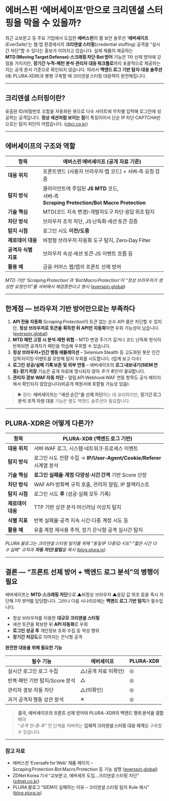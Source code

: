 # 에버스핀 ‘에버세이프’만으로 크리덴셜 스터핑을 막을 수 있을까?

최근 교보문고 등 주요 기업에서 도입한 **에버스핀**의 웹 보안 솔루션 ‘**에버세이프**(EverSafe)’는 웹·앱 환경에서의 **크리덴셜 스터핑**(credential stuffing) 공격을 “실시간 차단”할 수 있다는 홍보가 이어지고 있습니다. 실제 제품이 제공하는 **MTD (Moving Target Defense)·스크래핑 차단·Bot 방어** 기능은 1차 선제 방어에 강점을 가지지만, **장기간 누적‑패턴 분석·관리자 대응 워크플로**까지 포괄적으로 제공하는지는 공개 문서 기준으로 확인되지 않습니다. 따라서 **백엔드 로그 기반 탐지·대응 솔루션**(예: PLURA‑XDR)과 병행 구축할 때 크리덴셜 스터핑 대응력이 완전해집니다.

---

## 크리덴셜 스터핑이란?

유출된 ID/비밀번호 조합을 자동화된 봇으로 다수 사이트에 무차별 입력해 로그인에 성공하는 공격입니다. **정상 세션처럼 보이는 점**이 특징이어서 단순 IP 차단·CAPTCHA만으로는 탐지·차단이 어렵습니다. ([cbci.co.kr][1])

---

## 에버세이프의 구조와 역할

| 항목            | 에버스핀 에버세이프 (공개 자료 기준)                                                            |
| ------------- | -------------------------------------------------------------------------------- |
| **대응 위치**     | 프론트엔드 (사용자 브라우저·앱 코드) + 서버‑측 요청 검증                                               |
| **탐지 방식**     | 클라이언트에 주입된 **JS MTD** 코드, <br> 서버‑측 **Scraping Protection/Bot Macro Protection** |
| **기술 핵심**     | MTD(코드 지속 변경)·개발자도구 차단·응답 위조 탐지                                                  |
| **차단 방식**     | 브라우저 조작 차단, JS 난독화·세션 토큰 검증                                                      |
| **탐지 시점**     | 로그인 시도 **이전/도중**                                                                 |
| **제로데이 대응**   | 비정형 브라우저·자동화 도구 탐지, Zero‑Day Filter                                              |
| **공격자 식별 지표** | 브라우저 속성·세션 토큰·JS 이벤트 흐름 등                                                        |
| **활용 예**      | 금융·커머스 웹/앱의 프론트 선제 방어                                                            |

*MTD 기반 ‘Scraping Protection’과 ‘Bot Macro Protection’이 “정상 브라우저가 생성한 요청인지”를 서버에서 재검증한다고 명시* ([everspin.global][2])

---

## 한계점 ― 브라우저 기반 방어만으로는 부족하다

1. **API 전용 자동화**
   *Scraping Protection*이 토큰 없는 순수 API 콜은 차단할 수 있지만, **정상 브라우저로 토큰을 획득한 뒤 API만 자동화**하면 우회 가능성이 남습니다. ([everspin.global][2])
2. **MTD 패턴 고정 시 분석·재현 위험** – MTD 변경 주기가 길거나 코드 난독화 방식이 반복되면 공격자가 패턴을 학습해 우회할 수 있습니다.
3. **정상 브라우저+인간 행동 에뮬레이션** – Selenium Stealth 등 고도화된 봇은 인간 입력 타이밍·이벤트를 모방해 탐지 우회를 시도합니다. (업계 보고 다수)
4. **로그인 성공/실패 기록 보존 및 외부 연동** – 에버세이프의 **로그 내보내기(SIEM 연동)·장기 저장** 기능은 공개 자료에 명시되지 않아 *추가 확인이 필요*합니다.
5. **관리자 경보·WAF 자동 차단** – 알림 API·Webhook·WAF 연동 항목도 공식 페이지에서 확인되지 않았습니다(비공개 제원서에 포함될 가능성 있음).

> ▶ 정리: **에버세이프는 “세션 순간”을 선제 차단**하는 데 유리하지만, **장기간 로그 분석·조직 차원 대응** 기능은 별도 백엔드 솔루션이 필요합니다.

---

## PLURA‑XDR은 어떻게 다른가?

| 항목          | PLURA‑XDR (백엔드 로그 기반)                                  |
| ----------- | ------------------------------------------------------ |
| **대응 위치**   | 서버·WAF 로그, 시스템·네트워크·프로세스 이벤트                           |
| **탐지 방식**   | 로그인 시도 전량 수집 → **IP/User‑Agent/Cookie/Referer** 시계열 분석 |
| **기술 핵심**   | **로그인 실패율·계정 다양성·시간 간격** 기반 Score 산정                   |
| **차단 방식**   | WAF API·방화벽 규칙 호출, 관리자 알림, IP 블랙리스트                    |
| **탐지 시점**   | 로그인 시도 **후** (성공·실패 모두 기록)                             |
| **제로데이 대응** | TTP 기반 상관 분석·머신러닝 이상치 탐지                               |
| **식별 지표**   | 반복 실패율·공격 지속 시간·다중 계정 시도 등                             |
| **활용 예**    | 유출 계정 재사용 추적, 장기 은닉형 공격 실시간 탐지                         |

*PLURA 블로그는 크리덴셜 스터핑 탐지를 위해 “동일 IP 다중 ID 시도”·“짧은 시간 다수 실패” 규칙과 **자동 차단/알림**을 제시* ([blog.plura.io][3])

---

## 결론 ― “프론트 선제 방어 + 백엔드 로그 분석”의 병행이 필요

에버세이프는 **MTD·스크래핑 차단**으로 ▲비정상 브라우저 ▲응답 값 위조 등을 즉시 차단해 *1차 방어*를 담당합니다. 그러나 다음 시나리오에는 **백엔드 로그 기반 탐지**가 필수입니다.

* 정상 브라우저를 이용한 **대규모 크리덴셜 스터핑**
* 세션 토큰을 확보한 뒤 **API 자동화**로 우회
* **로그인 성공 후** 개인정보 조회·수집 등 악성 행위
* **장기간 저강도**로 이어지는 은닉형 공격

**완전한 대응을 위해 필요한 기능**

| 필수 기능                | 에버세이프        | PLURA‑XDR |
| -------------------- | ------------ | --------- |
| 실시간 로그인 로그 수집        | △(공개 자료 미확인) | ◎         |
| 반복·패턴 기반 탐지/Score 분석 | △            | ◎         |
| 관리자 경보·자동 차단         | △(미확인)       | ◎         |
| 과거 공격자 행동 상관 분석      | ✕            | ◎         |

> **결국, 에버세이프의 프론트 선제 방어와 PLURA‑XDR의 백엔드 행위 분석을 결합**해야 <br> *“공격 전‑중‑후”* 전 단계를 커버하는 **입체적 크리덴셜 스터핑 대응 체계**를 구축할 수 있습니다.

---

### 참고 자료

* 에버스핀 ‘Eversafe for Web’ 제품 페이지 – Scraping Protection·Bot Macro Protection 등 기능 설명 ([everspin.global][2])
* ZDNet Korea 기사 “교보문고, 에버세프 도입…크리덴셜 스터핑 차단” ([zdnet.co.kr][4])
* PLURA 블로그 “SIEM이 실패하는 이유 – 크리덴셜 스터핑 탐지 Rule 예시” ([blog.plura.io][3])

[1]: https://www.cbci.co.kr/news/articleView.html?idxno=503111&utm_source=chatgpt.com "교보문고, 에버세이프 도입…크레덴셜스터핑 실시간 차단 체계 가동 중"
[2]: https://everspin.global/products/solutions/eversafe-web "Eversafe for Web | EVERSPIN Co.,Ltd."
[3]: https://blog.plura.io/en/column/why_siem_always_fails/ "So You Deployed a SIEM—Now What? If You Can’t Collect or Analyze Logs Properly | PLURA Blog"
[4]: https://zdnet.co.kr/view/?no=20250120120148 "교보문고, 에버스핀 ‘에버세이프’로 고객정보 보호한다 - ZDNet korea"
